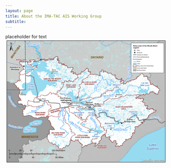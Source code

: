 ```yaml
---
layout: page
title: About the IMA-TAC AIS Working Group
subtitle: 
---
```


placeholder for text 
![A map of the Rainy-Lake of the Woods Watershed](Rainy-Lake-of-the-Woods-basin.png)


